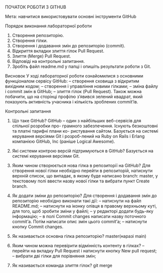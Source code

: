 ПОЧАТОК РОБОТИ З GITHUB

Мета: навчитися використовувати основні інструменти GitHub

Порядок виконання лабораторної роботи
1. Створення репозиторію.
2. Створення гілки.
3. Створення і додавання змін до репозиторію (commit).
4. Відкриття вкладки злиття гілок Pull Request.
5. Злиття (Merge) Pull Request.
6. Відповіді на контрольні запитання.
7. Зробіть файл readme.md у папці і опишіть результати роботи з Git.

Висновок
У ході лабораторної роботи ознайомилися з основними функціоналом
сервісу GitHub:
– створення сховища з відкритим вихідним кодом;
– створення і управління новими гілками;
– зміна файлу і commit змін в GitHub;
– злиття гілок (Pull Request).
Також можна побачити, що на сторінці профілю з’явився зелений
квадрат, який показують активність учасника і кількість зроблених
commit’ів.

Контрольні запитання

1. Що таке GitHub?
GitHub – один з найбільших веб-сервісів для спільної розробки про- грамного
забезпечення. Існують безкоштовні та платні тарифні плани ко- ристування сайтом.
Базується на системі керування версіями Git і розроб-лений на Ruby on Rails і
Erlang компанією GitHub, Inc (раніше Logical Awesome).

2. Які системи контрою версій підтримуються в GitHub?
Базується на системі керування версіями Git.

3. Яким чином створюється нова гілка в репозиторії на GitHub?
Для створення нової гілки необхідно перейти в репозиторій, натиснути верхній список, що випадає, в якому буде написано
branch: master, у текстовому полі ввести назву нової гілки та вибрати пункт Create branch.

4. Як додати зміни до репозиторію?
Для створення і додавання змін до репозиторію необхідно
виконати такі дії:
– натиснути на файл README.md;
– натиснути на іконку олівця в правому верхньому куті, для того, щоб
зробити зміни у файлі;
– у редакторі додати будь-яку інформацію;
– в полі Commit changes написати назву поточного commit’а. Потім
написати опис змін цього commit’а;
– натиснути кнопку Commit changes.

5. Як називається основна гілка репозиторію?
master(наразі main)

6. Яким чином можна перевірити відмінність контенту в гілках?
– перейти на вкладку Pull Request і натиснути кнопку New pull request;
– вибрати дві гілки для порівняння змін;

7. Як називається команда злиття гілок?
git merge
